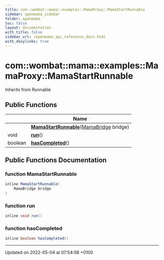 ```yaml
---
title: com::wombat::mama::examples::MamaProxy::MamaStartRunnable
sidebar: openmama_sidebar
folder: openmama
toc: false
layout: documentation
with_title: false
sidebar_url: /openmama_api_reference_docs.html
with_doxylinks: true
---
```


# com::wombat::mama::examples::MamaProxy::MamaStartRunnable





Inherits from Runnable

## Public Functions

|                | Name           |
| -------------- | -------------- |
| | **[MamaStartRunnable](classcom_1_1wombat_1_1mama_1_1examples_1_1MamaProxy_1_1MamaStartRunnable.html#function-mamastartrunnable)**([MamaBridge](classcom_1_1wombat_1_1mama_1_1MamaBridge.html) bridge) |
| void | **[run](classcom_1_1wombat_1_1mama_1_1examples_1_1MamaProxy_1_1MamaStartRunnable.html#function-run)**() |
| boolean | **[hasCompleted](classcom_1_1wombat_1_1mama_1_1examples_1_1MamaProxy_1_1MamaStartRunnable.html#function-hascompleted)**() |

## Public Functions Documentation

### function MamaStartRunnable

```java
inline MamaStartRunnable(
    MamaBridge bridge
)
```


### function run

```java
inline void run()
```


### function hasCompleted

```java
inline boolean hasCompleted()
```


-------------------------------

Updated on 2022-05-04 at 07:54:08 +0100